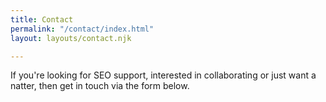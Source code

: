 ```yaml
---
title: Contact
permalink: "/contact/index.html"
layout: layouts/contact.njk

---
```

If you're looking for SEO support, interested in collaborating or just want a natter, then get in touch via the form below.